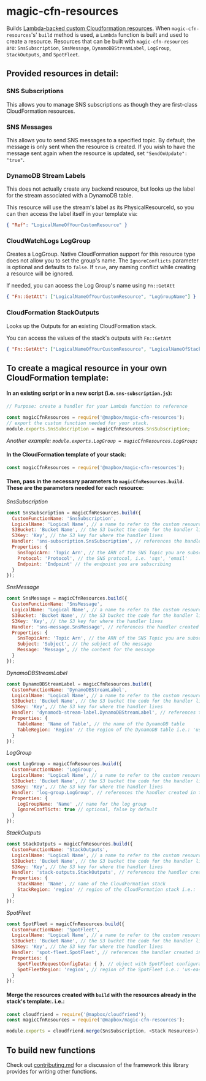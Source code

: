 # magic-cfn-resources

Builds [Lambda-backed custom Cloudformation resources](http://docs.aws.amazon.com/AWSCloudFormation/latest/UserGuide/template-custom-resources-lambda.html). When `magic-cfn-resources`'s' `build` method is used, a `Lambda` function is built and used to create a resource. Resources that can be built with `magic-cfn-resources` are: `SnsSubscription`, `SnsMessage`, `DynamoDBStreamLabel`, `LogGroup`, `StackOutputs`, and `SpotFleet`.

## Provided resources in detail:

### SNS Subscriptions

This allows you to manage SNS subscriptions as though they are first-class CloudFormation resources.

### SNS Messages

This allows you to send SNS messages to a specified topic. By default, the message
is only sent when the resource is created. If you wish to have the message sent
again when the resource is updated, set `"SendOnUpdate": "true"`.

### DynamoDB Stream Labels

This does not actually create any backend resource, but looks up the label for the stream associated with a DynamoDB table.

This resource will use the stream's label as its PhysicalResourceId, so you can then access the label itself in your template via:

```json
{ "Ref": "LogicalNameOfYourCustomResource" }
```

### CloudWatchLogs LogGroup

Creates a LogGroup. Native CloudFormation support for this resource type does not allow you to set the group's name. The `IgnoreConflicts` parameter is optional and defaults to `false`. If `true`, any naming conflict while creating a resource will be ignored.

If needed, you can access the Log Group's name using `Fn::GetAtt`

```json
{ "Fn::GetAtt": ["LogicalNameOfYourCustomResource", "LogGroupName"] }
```

### CloudFormation StackOutputs

Looks up the Outputs for an existing CloudFormation stack.

You can access the values of the stack's outputs with `Fn::GetAtt`

```json
{ "Fn::GetAtt": ["LogicalNameOfYourCustomResource", "LogicalNameOfStackOutput"] }
```

## To create a magical resource in your own CloudFormation template:
#### In an existing script or in a new script (i.e. `sns-subscription.js`):
```js
// Purpose: create a handler for your Lambda function to reference

const magicCfnResources = require('@mapbox/magic-cfn-resources');
// export the custom function needed for your stack.
module.exports.SnsSubscription = magicCfnResources.SnsSubscription;
```
*Another example: `module.exports.LogGroup = magicCfnResources.LogGroup;`*

#### In the CloudFormation template of your stack:
```js
const magicCfnResources = require('@mapbox/magic-cfn-resources');
```
#### Then, pass in the necessary parameters to `magicCfnResources.build`. These are the parameters needed for each resource:

*SnsSubscription*
```js
const SnsSubscription = magicCfnResources.build({
  CustomFunctionName: 'SnsSubscription',
  LogicalName: 'Logical Name', // a name to refer to the custom resource being built
  S3Bucket: 'Bucket Name', // the S3 bucket the code for the handler lives in
  S3Key: 'Key', // the S3 key for where the handler lives
  Handler: 'sns-subscription.SnsSubscription', // references the handler created in the repository
  Properties: {
    SnsTopicArn: 'Topic Arn', // the ARN of the SNS Topic you are subscribing to
    Protocol: 'Protocol', // the SNS protocol, i.e. 'sqs', 'email'
    Endpoint: 'Endpoint' // the endpoint you are subscribing
  } 
});
```
*SnsMessage*
```js
const SnsMessage = magicCfnResources.build({
  CustomFunctionName: 'SnsMessage',
  LogicalName: 'Logical Name', // a name to refer to the custom resource being built
  S3Bucket: 'Bucket Name', // the S3 bucket the code for the handler lives in
  S3Key: 'Key', // the S3 key for where the handler lives
  Handler: 'sns-message.SnsMessage', // references the handler created in the repository
  Properties: {
    SnsTopicArn: 'Topic Arn', // the ARN of the SNS Topic you are subscribing to
    Subject: 'Subject', // the subject of the message
    Message: 'Message', // the content for the message
  } 
});
```

*DynamoDBStreamLabel*
```js
const DynamoDBStreamLabel = magicCfnResources.build({
  CustomFunctionName: 'DynamoDBStreamLabel',
  LogicalName: 'Logical Name', // a name to refer to the custom resource being built
  S3Bucket: 'Bucket Name', // the S3 bucket the code for the handler lives in
  S3Key: 'Key', // the S3 key for where the handler lives
  Handler: 'dynamodb-stream-label.DynamoDBStreamLabel', // references the handler created in the repository
  Properties: {
    TableName: 'Name of Table', // the name of the DynamoDB table
    TableRegion: 'Region' // the region of the DynamoDB table i.e.: 'us-east-1'
  } 
});
```

*LogGroup*
```js
const LogGroup = magicCfnResources.build({
  CustomFunctionName: 'LogGroup',
  LogicalName: 'Logical Name', // a name to refer to the custom resource being built
  S3Bucket: 'Bucket Name', // the S3 bucket the code for the handler lives in
  S3Key: 'Key', // the S3 key for where the handler lives
  Handler: 'log-group.LogGroup', // references the handler created in the repository
  Properties: {
    LogGroupName: 'Name' ,// name for the log group
    IgnoreConflicts: true // optional, false by default
  } 
});
```

*StackOutputs*
```js
const StackOutputs = magicCfnResources.build({
  CustomFunctionName: 'StackOutputs',
  LogicalName: 'Logical Name', // a name to refer to the custom resource being built
  S3Bucket: 'Bucket Name', // the S3 bucket the code for the handler lives in
  S3Key: 'Key', // the S3 key for where the handler lives
  Handler: 'stack-outputs.StackOutputs', // references the handler created in the repository
  Properties: {
    StackName: 'Name', // name of the CloudFormation stack
    StackRegion: 'region' // region of the CloudFormation stack i.e.: 'us-east-1'
  } 
});
```

*SpotFleet*
```js
const SpotFleet = magicCfnResources.build({
  CustomFunctionName: 'SpotFleet',
  LogicalName: 'Logical Name', // a name to refer to the custom resource being built
  S3Bucket: 'Bucket Name', // the S3 bucket the code for the handler lives in
  S3Key: 'Key', // the S3 key for where the handler lives
  Handler: 'spot-fleet.SpotFleet', // references the handler created in the repository
  Properties: {
    SpotFleetRequestConfigData: { }, // object with SpotFleet configuration specifics
    SpotFleetRegion: 'region', // region of the SpotFleet i.e.: 'us-east-1'
  } 
});
```

#### Merge the resources created with `build` with the resources already in the stack's template:. i.e.:
```js
const cloudfriend = require('@mapbox/cloudfriend');
const magicCfnResources = require('@mapbox/magic-cfn-resources');

module.exports = cloudfriend.merge(SnsSubscription, <Stack Resources>);
```

## To build new functions

Check out [contributing.md](https://github.com/mapbox/magic-cfn-functions/blob/master/contributing.md) for a discussion of the framework this library provides for writing other functions.
